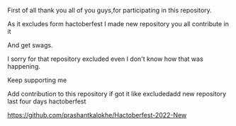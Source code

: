 First of all thank you all of you guys,for participating in this repository.

As it excludes form hactoberfest I made new repository you all contribute in it

And get swags.

I sorry for that repository excluded even I don't know how that was happening.

Keep supporting me

Add contribution to this repository if got it like excludedadd new repository
last four days hactoberfest 

https://github.com/prashantkalokhe/Hactoberfest-2022-New
